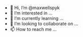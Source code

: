 - 👋 Hi, I’m @maxwellspyk
- 👀 I’m interested in ...
- 🌱 I’m currently learning ...
- 💞️ I’m looking to collaborate on ...
- 📫 How to reach me ...

<!---
maxwellspyk/maxwellspyk is a ✨ special ✨ repository because its `README.md` (this file) appears on your GitHub profile.
You can click the Preview link to take a look at your changes.
--->
